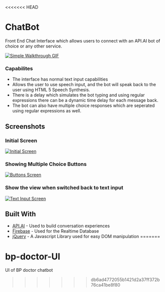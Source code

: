 <<<<<<< HEAD
# ChatBot

Front End Chat Interface which allows users to connect with an API.AI bot of choice or any other service.

<a href="https://github.com/Jharrison23/ChatBot/blob/master/Images/AnaBotGIF.gif"><img src="https://github.com/Jharrison23/ChatBot/blob/master/Images/AnaBotGIF.gif" title="Simple Walkthrough GIF"/></a>

### Capabilites

* The interface has normal text input capabilities
* Allows the user to use speech input, and the bot will speak back to the user using HTML 5 Speech Synthesis. 
* There is a delay which simulates the bot typing and using regular expressions there can be a dynamic time delay for each message back.
* The bot can also have multiple choice responses which are seperated using regular expressions as well.


## Screenshots

### Initial Screen

<a href="https://github.com/Jharrison23/ChatBot/blob/master/Images/Startup%20Screenshot.png
"><img src="https://github.com/Jharrison23/ChatBot/blob/master/Images/Startup%20Screenshot.png" title="Initial Screen"/></a>

### Showing Multiple Choice Buttons

<a href="https://github.com/Jharrison23/ChatBot/blob/master/Images/Show%20Buttons.png
"><img src="https://github.com/Jharrison23/ChatBot/blob/master/Images/Show%20Buttons.png" title="Buttons Screen"/></a>

### Show the view when switched back to text input

<a href="https://github.com/Jharrison23/ChatBot/blob/master/Images/Show%20Text%20Input.png
"><img src="https://github.com/Jharrison23/ChatBot/blob/master/Images/Show%20Text%20Input.png" title="Text Input Screen"/></a>


## Built With

* [API.AI](https://api.ai) - Used to build conversation experiences
* [Firebase](https://firebase.google.com) - Used for the Realtime Database
* [jQuery](https://jquery.com) -  A Javascript Library used for easy DOM manipulation
=======
# bp-doctor-UI
UI of BP doctor chatbot
>>>>>>> db6ad4772055b1421d2a37ff372b76ca41be8f80
